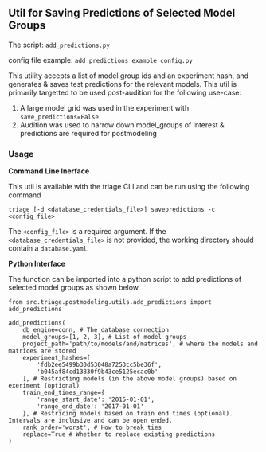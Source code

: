 ## Util for Saving Predictions of Selected Model Groups

The script: `add_predictions.py`

config file example: `add_predictions_example_config.py`

This utility accepts a list of model group ids and an experiment hash, and generates & saves test predictions for the relevant models. This util is primarily targetted to be used post-audition for the following use-case:
1. A large model grid was used in the experiment with `save_predictions=False`
2. Audition was used to narrow down model_groups of interest & predictions are required for postmodeling

### Usage

**Command Line Inerface**

This util is available with the triage CLI and can be run using the following command

`triage [-d <database_credentials_file>] savepredictions -c <config_file> `

The `<config_file>` is a required argument. If the `<database_credentials_file>` is not provided, the working directory should contain a `database.yaml`.


**Python Interface**

The function can be imported into a python script to add predictions of selected model groups as shown below. 

    from src.triage.postmodeling.utils.add_predictions import add_predictions

    add_predictions(
        db_engine=conn, # The database connection
        model_groups=[1, 2, 3], # List of model groups  
        project_path='path/to/models/and/matrices', # where the models and matrices are stored
        experiment_hashes=[
            'fdb2ee5499b30d53048a7253cc5be36f', 
            'b045af84cd13830f9b43ce5125ecac0b'
        ], # Restricting models (in the above model groups) based on exeriment (optional)
        train_end_times_range={
            'range_start_date': '2015-01-01',
            'range_end_date': '2017-01-01'
        }, # Restricing models based on train end times (optional). Intervals are inclusive and can be open ended. 
        rank_order='worst', # How to break ties
        replace=True # Whether to replace existing predictions
    )


